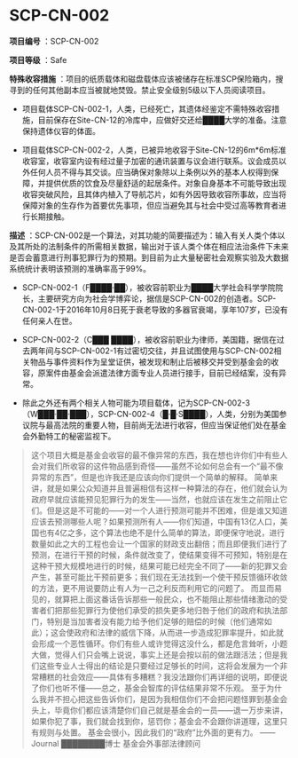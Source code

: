 # SCP-CN-002

**项目编号** ：SCP-CN-002

**项目等级** ：Safe

**特殊收容措施** ：项目的纸质载体和磁盘载体应该被储存在标准SCP保险箱内，搜寻到的任何其他副本应当被就地焚毁。禁止安全级别5级以下人员阅读项目。

- 项目载体SCP-CN-002-1，人类，已经死亡，其遗体经鉴定不需特殊收容措施，目前保存在Site-CN-12的冷库中，应做好交还给████大学的准备。注意保持遗体仪容的体面。

- 项目载体SCP-CN-002-2，人类，已被异地收容于Site-CN-12的6m*6m标准收容室，收容室内设有经过量子加密的通讯装置与议会进行联系。议会成员以外任何人员不得与其交谈。应当确保对象除以上条例以外的基本人权得到保障，并提供优质的饮食及尽量舒适的起居条件。对象自身基本不可能导致出现收容突破风险，且其体内植入了导航芯片，如有外因导致收容所事故，应当将保障对象的生存作为首要优先事项，但应当避免其与社会中受过高等教育者进行长期接触。

**描述** ：SCP-CN-002是一个算法，对其功能的简要描述为：输入有关人类个体以及其所处的法制条件的所需相关数据，输出对于该人类个体在相应法治条件下未来是否会蓄意进行刑事犯罪行为的预期。到目前为止大量秘密社会观察实验及大数据系统统计表明该预测的准确率高于99%。

- SCP-CN-002-1（F████·██），被收容前职业为████大学社会科学学院院长，主要研究方向为社会学博弈论，据信是SCP-CN-002的创造者。SCP-CN-002-1于2016年10月8日死于衰老导致的多器官衰竭，享年107岁，已没有任何亲人在世。

- SCP-CN-002-2（C███ ████），被收容前职业为律师，美国籍，据信在过去两年间与SCP-CN-002-1有过密切交往，并且试图使用与SCP-CN-002相关物品与事件资料作为呈堂证供，被发现和制止后被移交并受到基金会的收容，原案件由基金会派遣法律方面专业人员进行接手，目前已经结案，没有异常。

- 除此之外还有两个相关人物可能为项目载体，记为SCP-CN-002-3（W███·██·███），SCP-CN-002-4（█·█·S████），人类，分别为美国参议院与最高法院的重要人物，目前尚无法进行收容，但应当保证他们处在基金会外勤特工的秘密监视下。


> 这个项目大概是基金会收容的最不像异常的东西，我在想也许你们中有些人会对我们所收容的这件物品感到奇怪——虽然不论如何总会有一个“最不像异常的东西”，但是也许我还是应该向你们提供一个简单的解释。
简单来讲，就是如果公众知道并且普遍相信有这样一种算法的存在，他们就会认为政府早就应该能预见犯罪行为的发生——当然，也就应该在发生之前阻止它们。但是这是不可能的——对一个人进行预测可能并不困难，但是谁又知道应该去预测哪些人呢？如果预测所有人——你们知道，中国有13亿人口，美国也有4亿之多，这个算法也绝不是什么简单的算法，即便保守地说，进行数量如此之大的工程也会让一个国家的财政支出翻倍；而且即便我们进行了预测，在进行干预的时候，条件就改变了，使结果变得不可预知，特别是在这种干预大规模地进行的时候，结果可能已经完全不同了——新的犯罪又会产生，甚至可能比干预前更多；我们现在无法找到一个使干预反馈循环收敛的方法，更不用说要防止有人为一己之利反而利用它的问题了。
而显而易见的，就算把上面这番话告诉那些一般民众，也不能阻止那些情绪激动的受害者们把那些犯罪行为使他们承受的损失更多地归咎于他们的政府和执法部门，特别是当加害者没有能力给予他们足够的赔偿的时候（他们通常如此）；这会使政府和法律的威信下降，从而进一步造成犯罪率提升，如此就会形成一个恶性循环。你们有些人或许觉得这没什么，都是危言耸听，小题大做，觉得人们只会嘴上说说，事实上还是会按以前的做法跟活法；但是我们这些专业人士得出的结论是只要经过足够长的时间，这将会发展为一个非常糟糕的社会效应——具体有多糟糕？我没法跟你们再详细的说明，即便说了你们也听不懂——总之，基金会智库的评估结果非常不乐观。
至于为什么我并不担心把这些告诉你们，是因为我相信你们不会把问题怪罪到基金会头上，毕竟你们都应该清楚你们自己就是基金会的一员——退一万步来讲，如果你犯了事，我们就会找到你，惩罚你；基金会不会跟你讲道理，这里只有规则与处置。
基金会很小，因此我们的“政府”比外面的更有力。
——Journal ████████博士 基金会外事部法律顾问
> 




